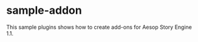 sample-addon
============

This sample plugins shows how to create add-ons for Aesop Story Engine 1.1.
